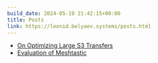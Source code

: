 ```yaml
---
build_date: 2024-05-19 21:42:15+00:00
title: Posts
link: https://leonid.belyaev.systems/posts.html
---
```



+ [On Optimizing Large S3 Transfers](/posts/on-optimizing-large-s3-transfers.html)
+ [Evaluation of Meshtastic](/posts/evaluation-of-meshtastic.html)